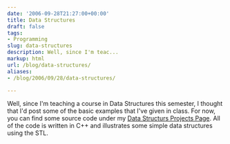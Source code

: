 ```yaml
---
date: '2006-09-28T21:27:00+00:00'
title: Data Structures
draft: false
tags:
- Programming
slug: data-structures
description: Well, since I'm teac...
markup: html
url: /blog/data-structures/
aliases:
- /blog/2006/09/28/data-structures/

---
```


Well, since I'm teaching a course in Data Structures this semester, I thought that I'd post some of the basic examples that I've given in class.  For now, you can find some source code under my <a href="http://bradmontgomery.net/show.php?page=project_datastructures">Data Structurs Projects Page</a>.  All of the code is written in C++ and illustrates some simple data structures using the STL.<div class="blogger-post-footer"><img width='1' height='1' src='https://blogger.googleusercontent.com/tracker/4123748873183487963-2895107757725929004?l=bradmontgomery.blogspot.com' alt='' /></div>